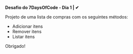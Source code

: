 **Desafio do 7DaysOfCode - Dia 1 | ✔**

Projeto de uma lista de compras com os seguintes métodos:
- Adicionar itens
- Remover itens
- Listar itens

Obrigado!
